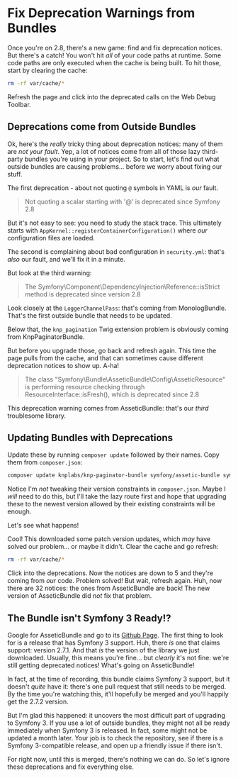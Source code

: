 # Fix Deprecation Warnings from Bundles

Once you're on 2.8, there's a new game: find and fix deprecation notices. But there's
a catch! You won't hit *all* of your code paths at runtime. Some code paths are only
executed when the cache is being built. To hit those, start by clearing the cache:

```bash
rm -rf var/cache/*
```

Refresh the page and click into the deprecated calls on the Web Debug Toolbar.

## Deprecations come from Outside Bundles

Ok, here's the *really* tricky thing about deprecation notices: many of them are
*not your fault*. Yep, a lot of notices come from all of those lazy third-party bundles
you're using in your project. So to start, let's find out what outside bundles are
causing problems... before we worry about fixing our stuff.

The first deprecation - about not quoting `@` symbols in YAML is *our* fault.

> Not quoting a scalar starting with '@' is deprecated since Symfony 2.8

But it's not easy to see: you need to study the stack trace. This ultimately starts
with `AppKernel::registerContainerConfiguration()` where *our* configuration files are
loaded.

The second is complaining about bad configuration in `security.yml`: that's *also*
our fault, and we'll fix it in a minute.

But look at the third warning:

> The Symfony\Component\DependencyInjection\Reference::isStrict method is
> deprecated since version 2.8

Look closely at the `LoggerChannelPass`: that's coming from MonologBundle. That's
the first outside bundle that needs to be updated.

Below that, the `knp_pagination` Twig extension problem is obviously coming from
KnpPaginatorBundle.

But before you upgrade those, go back and refresh again. This time the page pulls
from the cache, and that can sometimes cause different deprecation notices to show
up. A-ha!

> The class "Symfony\Bundle\AsseticBundle\Config\AsseticResource" is performing
> resource checking through ResourceInterface::isFresh(), which is deprecated
> since 2.8

This deprecation warning comes from AsseticBundle: that's our *third* troublesome
library.

## Updating Bundles with Deprecations

Update these by running `composer update` followed by their names. Copy them from
`composer.json`:

```bash
composer update knplabs/knp-paginator-bundle symfony/assetic-bundle symfony/monolog-bundle --with-dependencies
```

Notice I'm *not* tweaking their version constraints in `composer.json`. Maybe I *will*
need to do this, but I'll take the lazy route first and hope that upgrading these
to the newest version allowed by their existing constraints will be enough.

Let's see what happens!

Cool! This downloaded some patch version updates, which *may* have solved our problem...
or maybe it didn't. Clear the cache and go refresh:

```bash
rm -rf var/cache/*
```

Click into the deprecations. Now the notices are down to 5 and they're coming from
*our* code. Problem solved! But wait, refresh again. Huh, now there are 32 notices:
the ones from AsseticBundle are back! The new version of AsseticBundle did *not*
fix that problem.

## The Bundle isn't Symfony 3 Ready!?

Google for AsseticBundle and go to its [Github Page](https://github.com/symfony/assetic-bundle).
The first thing to look for is a release that has Symfony 3 support. Huh, there *is*
one that claims support: version 2.7.1. And that *is* the version of the library
we just downloaded. Usually, this means you're fine... but *clearly* it's not fine:
we're still getting deprecated notices! What's going on AsseticBundle!

In fact, at the time of recording, this bundle claims Symfony 3 support, but it doesn't
*quite* have it: there's one pull request that still needs to be merged. By the time
you're watching this, it'll hopefully be merged and you'll happily get the 2.7.2
version.

But I'm glad this happened: it uncovers the most difficult part of upgrading to
Symfony 3. If you use a lot of outside bundles, they might not all be ready immediately
when Symfony 3 is released. In fact, some might not be updated a month later. Your
job is to check the repository, see if there is a Symfony 3-compatible release, and
open up a friendly issue if there isn't.

For right now, until this is merged, there's nothing we can do. So let's ignore these
deprecations and fix everything else.
